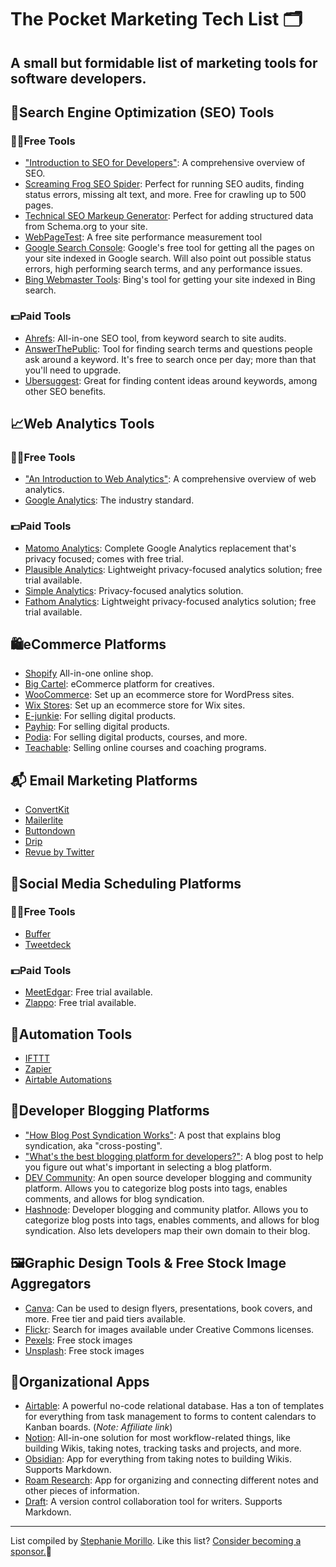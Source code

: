 # The Pocket Marketing Tech List 🗂
A small but formidable list of marketing tools for software developers. 
---

## 🔦Search Engine Optimization (SEO) Tools

### 🙌🏽Free Tools
- ["Introduction to SEO for Developers"](https://www.stephaniemorillo.co/post/introduction-to-seo-for-developers): A comprehensive overview of SEO.
- [Screaming Frog SEO Spider](https://www.screamingfrog.co.uk/seo-spider/): Perfect for running SEO audits, finding status errors, missing alt text, and more. Free for crawling up to 500 pages.
- [Technical SEO Markeup Generator](https://technicalseo.com/tools/schema-markup-generator/): Perfect for adding structured data from Schema.org to your site.
- [WebPageTest](https://www.webpagetest.org/): A free site performance measurement tool
- [Google Search Console](https://search.google.com/search-console/about): Google's free tool for getting all the pages on your site indexed in Google search. Will also point out possible status errors, high performing search terms, and any performance issues.
- [Bing Webmaster Tools](https://www.bing.com/webmasters/about): Bing's tool for getting your site indexed in Bing search.

### 💵Paid Tools
- [Ahrefs](https://ahrefs.com/): All-in-one SEO tool, from keyword search to site audits.
- [AnswerThePublic](https://answerthepublic.com/): Tool for finding search terms and questions people ask around a keyword. It's free to search once per day; more than that you'll need to upgrade.
- [Ubersuggest](https://neilpatel.com/ubersuggest/): Great for finding content ideas around keywords, among other SEO benefits.

## 📈Web Analytics Tools

### 🙌🏽Free Tools
- ["An Introduction to Web Analytics"](https://www.stephaniemorillo.co/post/an-introduction-to-web-analytics): A comprehensive overview of web analytics.
- [Google Analytics](https://analytics.google.com/): The industry standard.

### 💵Paid Tools
- [Matomo Analytics](https://matomo.org/): Complete Google Analytics replacement that's privacy focused; comes with free trial.
- [Plausible Analytics](https://plausible.io/): Lightweight privacy-focused analytics solution; free trial available.
- [Simple Analytics](https://simpleanalytics.com/): Privacy-focused analytics solution.
- [Fathom Analytics](https://usefathom.com/): Lightweight privacy-focused analytics solution; free trial available.

## 🛍eCommerce Platforms
- [Shopify](https://www.shopify.com/) All-in-one online shop.
- [Big Cartel](https://www.bigcartel.com/): eCommerce platform for creatives.
- [WooCommerce](https://woocommerce.com/): Set up an ecommerce store for WordPress sites.
- [Wix Stores](https://www.wix.com/app-market/wix-stores): Set up an ecommerce store for Wix sites.
- [E-junkie](https://www.e-junkie.com/): For selling digital products.
- [Payhip](https://payhip.com/): For selling digital products.
- [Podia](https://www.podia.com/): For selling digital products, courses, and more.
- [Teachable](https://teachable.com/): Selling online courses and coaching programs.

## 📬 Email Marketing Platforms

- [ConvertKit](https://convertkit.com/)
- [Mailerlite](https://www.mailerlite.com/)
- [Buttondown](https://buttondown.email/)
- [Drip](https://www.drip.com/home)
- [Revue by Twitter](https://www.getrevue.co/)

## 👯Social Media Scheduling Platforms

### 🙌🏽Free Tools
- [Buffer](https://buffer.com/app)
- [Tweetdeck](https://tweetdeck.twitter.com/)

### 💵Paid Tools
- [MeetEdgar](https://meetedgar.com/pricing/): Free trial available.
- [Zlappo](https://zlappo.com/): Free trial available.

## 🤖Automation Tools
- [IFTTT](https://ifttt.com/)
- [Zapier](https://zapier.com/)
- [Airtable Automations](https://support.airtable.com/hc/en-us/articles/360050974153-Automations-Overview)

## 📖Developer Blogging Platforms
- ["How Blog Post Syndication Works"](https://www.stephaniemorillo.co/post/how-blog-post-syndication-works): A post that explains blog syndication, aka "cross-posting".
- ["What's the best blogging platform for developers?"](https://www.stephaniemorillo.co/post/what-s-the-best-blogging-platform-for-developers): A blog post to help you figure out what's important in selecting a blog platform.
- [DEV Community](https://dev.to/): An open source developer blogging and community platform. Allows you to categorize blog posts into tags, enables comments, and allows for blog syndication. 
- [Hashnode](https://hashnode.com/): Developer blogging and community platfor. Allows you to categorize blog posts into tags, enables comments, and allows for blog syndication. Also lets developers map their own domain to their blog.

## 🖼Graphic Design Tools & Free Stock Image Aggregators
- [Canva](https://www.canva.com): Can be used to design flyers, presentations, book covers, and more. Free tier and paid tiers available.
- [Flickr](https://www.flickr.com/search/?text=&license=2%2C3%2C4%2C5%2C6%2C9): Search for images available under Creative Commons licenses.
- [Pexels](https://www.pexels.com/): Free stock images
- [Unsplash](https://unsplash.com/): Free stock images

## 📒Organizational Apps
- [Airtable](https://airtable.com/invite/r/mwQ4099x): A powerful no-code relational database. Has a ton of templates for everything from task management to forms to content calendars to Kanban boards. (_Note: Affiliate link_)
- [Notion](https://www.notion.so/): All-in-one solution for most workflow-related things, like building Wikis, taking notes, tracking tasks and projects, and more.
- [Obsidian](https://obsidian.md/): App for everything from taking notes to building Wikis. Supports Markdown.
- [Roam Research](https://roamresearch.com/): App for organizing and connecting different notes and other pieces of information.
- [Draft](https://draftin.com/): A version control collaboration tool for writers. Supports Markdown.

---
List compiled by [Stephanie Morillo](https://www.stephaniemorillo.co/links). Like this list? [Consider becoming a sponsor.](https://github.com/sponsors/rubymorillo/)🌸


